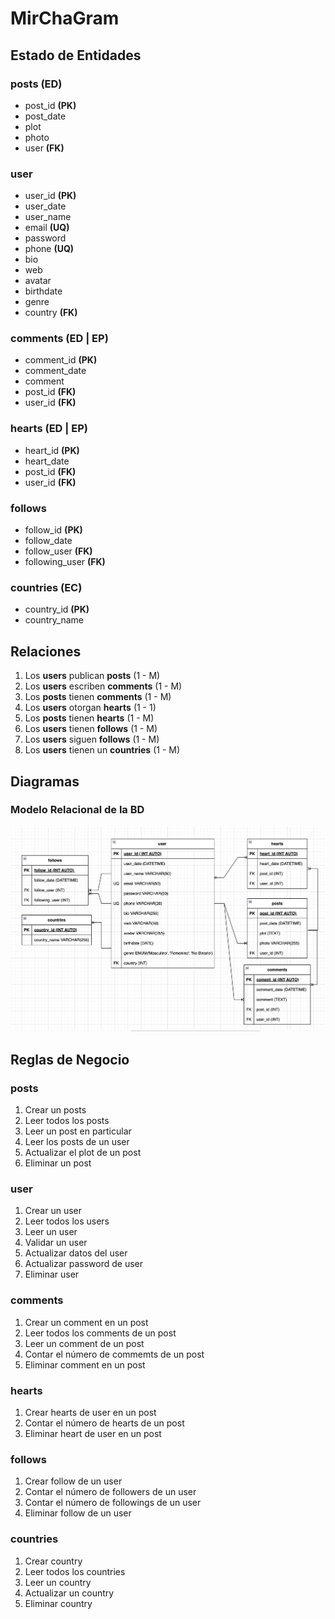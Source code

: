 # MirChaGram

## Estado de Entidades

### posts **(ED)**

- post_id **(PK)**
- post_date
- plot
- photo
- user **(FK)**

### user

- user_id **(PK)**
- user_date
- user_name
- email **(UQ)**
- password
- phone **(UQ)**
- bio
- web
- avatar
- birthdate
- genre
- country **(FK)**

### comments **(ED | EP)**

- comment_id **(PK)**
- comment_date
- comment
- post_id **(FK)**
- user_id **(FK)**

### hearts **(ED | EP)**

- heart_id **(PK)**
- heart_date
- post_id **(FK)**
- user_id **(FK)**

### follows

- follow_id **(PK)**
- follow_date
- follow_user **(FK)**
- following_user **(FK)**

### countries **(EC)**

- country_id **(PK)**
- country_name


## Relaciones

1. Los **users** publican **posts** (1 - M)
1. Los **users** escriben **comments** (1 - M)
1. Los **posts** tienen **comments** (1 - M)
1. Los **users** otorgan **hearts** (1 - 1)
1. Los **posts** tienen **hearts** (1 - M)
1. Los **users** tienen **follows** (1 - M)
1. Los **users** siguen **follows** (1 - M)
1. Los **users** tienen un **countries** (1 - M)

<!-- ENUM('Hombre', 'Mujer', 'No Binario') -->
<!-- Listado: tipo de dato para evitar crear un catalogo (menos de 5 valores) -->

## Diagramas

### Modelo Relacional de la BD

![Modelo Relacional](ModeloRelacional.png)

## Reglas de Negocio

### posts

1. Crear un posts
1. Leer todos los posts
1. Leer un post en particular
1. Leer los posts de un user
1. Actualizar el plot de un post
1. Eliminar un post

### user

1. Crear un user
1. Leer todos los users
1. Leer un user
1. Validar un user
1. Actualizar datos del user
1. Actualizar password de user
1. Eliminar user

### comments

1. Crear un comment en un post
1. Leer todos los comments de un post
1. Leer un comment de un post
1. Contar el número de commemts de un post
1. Eliminar comment en un post

### hearts

1. Crear hearts de user en un post
1. Contar el número de hearts de un post
1. Eliminar heart de user en un post

### follows 

1. Crear follow de un user
1. Contar el número de followers de un user
1. Contar el número de followings de un user
1. Eliminar follow de un user

### countries

1. Crear country
1. Leer todos los countries
1. Leer un country
1. Actualizar un country
1. Eliminar country